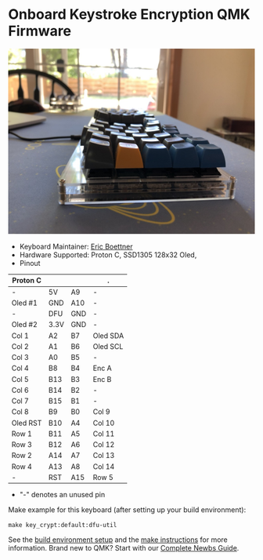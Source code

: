 # Onboard Keystroke Encryption QMK Firmware

![key_crypt](keeb.jpg)

* Keyboard Maintainer: [Eric Boettner](https://github.com/boettner-eric)
* Hardware Supported: Proton C, SSD1305 128x32 Oled,
* Pinout

Proton C  | | | .
--- | --- | --- | ---
- | 5V | A9 | -
Oled #1 | GND | A10 | -
- | DFU | GND | -
Oled #2 | 3.3V | GND | -
Col 1 | A2| B7 | Oled SDA
Col 2 | A1 | B6 | Oled SCL
Col 3 | A0 | B5 | -
Col 4| B8 | B4 | Enc A
Col 5 | B13 | B3 | Enc B
Col 6 | B14 | B2 | -
Col 7 | B15 | B1 | -
Col 8 | B9 | B0 | Col 9
Oled RST | B10 | A4 | Col 10
Row 1 | B11 | A5 | Col 11
Row 3 | B12 | A6 | Col 12
Row 2 | A14 | A7 | Col 13
Row 4 | A13 | A8 | Col 14
- | RST | A15 | Row 5

* "-" denotes an unused pin


Make example for this keyboard (after setting up your build environment):

    make key_crypt:default:dfu-util

See the [build environment setup](https://docs.qmk.fm/#/getting_started_build_tools) and the [make instructions](https://docs.qmk.fm/#/getting_started_make_guide) for more information. Brand new to QMK? Start with our [Complete Newbs Guide](https://docs.qmk.fm/#/newbs).
